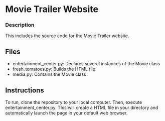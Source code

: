 # Movie Trailer Website

### Description
This includes the source code for the Movie Trailer website.  

## Files
* entertainment_center.py: Declares several instances of the Movie class
* fresh_tomatoes.py: Builds the HTML file
* media.py: Contains the Movie class

## Instructions
To run, clone the repository to your local computer.  Then, execute entertainment_center.py.  This will create a HTML file in your directory and automatically launch the page in your default web browser.
